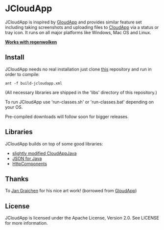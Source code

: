 JCloudApp
=========

JCloudApp is inspired by [GloudApp](https://github.com/cmur2/gloudapp) and
provides similar feature set including taking screenshots and uploading files
to [CloudApp](http://getcloudapp.com/) via a status or tray icon. It runs on
all major platforms like Windows, Mac OS and Linux.

**[Works with regenwolken](https://github.com/posativ/regenwolken)**

Install
-------

JCloudApp needs no real installation just clone [this](https://github.com/cmur2/jcloudapp)
repository and run in order to compile:

    ant -f build-jcloudapp.xml

(All necessary libraries are shipped in the 'libs' directory of this repository.)

To run JCloudApp use 'run-classes.sh' or 'run-classes.bat' depending on your OS.

Pre-compiled downloads will follow soon for bigger releases.

Libraries
---------

JCloudApp builds on top of some good libraries:

- [slightly modified CloudAppJava](https://github.com/simong/CloudAppJava)
- [JSON for Java](https://github.com/douglascrockford/JSON-java)
- [HttpComponents](https://hc.apache.org/)

Thanks
------

To [Jan Graichen](https://github.com/jgraichen) for his nice art work!
(borrowed from [GloudApp](https://github.com/cmur2/gloudapp))

License
-------

JCloudApp is licensed under the Apache License, Version 2.0. See LICENSE for more information.
